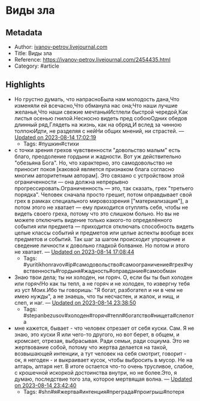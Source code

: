 # Виды зла

## Metadata
- Author: [ivanov-petrov.livejournal.com]()
- Title: Виды зла
- Reference: https://ivanov-petrov.livejournal.com/2454435.html
- Category: #article

## Highlights
- Но грустно думать, что напрасноБыла нам молодость дана,Что изменяли ей всечасно,Что обманула нас она;Что наши лучшие желанья,Что наши свежие мечтаньяИстлели быстрой чередой,Как листья осенью гнилой.Несносно видеть пред собоюОдних обедов длинный ряд,Глядеть на жизнь, как на обряд,И вслед за чинною толпоюИдти, не разделяя с нейНи общих мнений, ни страстей. — [Updated on 2023-08-14 17:02:19](https://hyp.is/LrcESjqrEe6iKX_-hqS38A/ivanov-petrov.livejournal.com/2454435.html)
   - Tags: #пушкин#стихи
- с точки зрения грехов чувственности "довольство малым" есть благо, преодоление гордыни и жадности. Вот уж действительно "обезьяна Бога". Но, что характерно, это самодовольство не приносит покоя [каковой является признаком блага согласно многим авторитетным авторам]. Это связано с устройством этой ограниченности — она должна непрерывно прогрессировать.Ограниченность — это, так сказать, грех "третьего порядка". Человек сначала просто грешит, потом оправдывает свой грех в рамках специального мировоззрения ["материализация"], а потом этого не хватает — ему приходится отуплять себя, чтобы не видеть своего греха, потому что это слишком больно. Но вы не можете отключить видение только какого-то определённого события или предмета — приходится отключать способность видеть целые классы событий и предметов или целые аспекты вообще всех предметов и событий. Так шаг за шагом происходит упрощение и сведение личности к довольно гладкой болванке. Но потом и этого не хватает. — [Updated on 2023-08-14 17:08:44](https://hyp.is/FGnLJjqsEe65KNMWunlsfQ/ivanov-petrov.livejournal.com/2454435.html)
   - Tags: #yuritikhonravov#ip#самодовольство#самоограничение#грех#чувственность#гордыня#жадность#оправдание#самообман
- Знаю твои дела; ты ни холоден, ни горяч. О, если бы ты был холоден или горяч!Но как ты тепл, а не горяч и не холоден, то извергну тебя из уст Моих.Ибо ты говоришь: "Я богат, разбогател и ни в чем не имею нужды", а не знаешь, что ты несчастен, и жалок, и нищ, и слеп, и наг. — [Updated on 2023-08-14 23:38:50](https://hyp.is/k5jN-DriEe6Rifv88uQpbg/ivanov-petrov.livejournal.com/2454435.html)
   - Tags: #stepanbezusov#холоден#горяч#тепл#богатство#нищета#слепота
- мне кажется, бывает - что человек отрезает от себя куски. Сам. Я не знаю, это куски Я или чего-то другого, но вот берет, в общем, и кромсает, отрезая, выбрасывая. Ради семьи, ради социума. Это не жертвование собой, потому что жертва делается на такой, возвышающей интенции, а тут человек на себя смотрит, говорит - ок, я негоден - и выкраивает кусок, чтобы выбросить в мусор. Не на алтарь, алтаря нет. В итоге остается что-то очень трусливое, слабое, с крошечной искоркой достоинства внутри, но не более.Это, я думаю, последствие того зла, которое мертвящая волна. — [Updated on 2023-08-14 23:42:40](https://hyp.is/HFikJDrjEe6RjHvB_oNi-Q/ivanov-petrov.livejournal.com/2454435.html)
   - Tags: #shn#я#жертва#интенция#преграда#проигрыш#потеря
